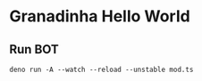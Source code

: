 # Granadinha Hello World

## Run BOT

```console
deno run -A --watch --reload --unstable mod.ts
```

